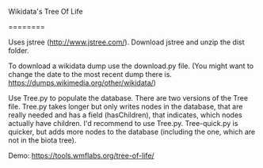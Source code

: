 Wikidata's Tree Of Life

========

Uses jstree (http://www.jstree.com/).
Download jstree and unzip the dist folder. 

To download a wikidata dump use the download.py file. (You might want to change the date to the most recent dump there is. https://dumps.wikimedia.org/other/wikidata/)

Use Tree.py to populate the database. There are two versions of the Tree file. Tree.py takes longer but only writes nodes in the database, that are really needed and has a field (hasChildren), that indicates, which nodes actually have children. I'd recommend to use Tree.py.
Tree-quick.py is quicker, but adds more nodes to the database (including the one, which are not in the biota tree).

Demo: https://tools.wmflabs.org/tree-of-life/

